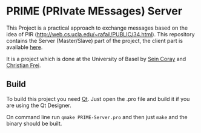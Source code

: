 # PRIME (PRIvate MEssages) Server

This Project is a practical approach to exchange messages based on the idea of PIR (http://web.cs.ucla.edu/~rafail/PUBLIC/34.html). This repository contains the Server (Master/Slave) part of the project, the client part is available [here](https://github.com/s3inlc/prime-client).

It is a project which is done at the University of Basel by [Sein Coray](https://github.com/s3inlc) and [Christian Frei](https://github.com/christianfrei).

## Build

To build this project you need [Qt](http://qt.io). Just open the .pro file and build it if you are using the Qt Designer.

On command line run ```qmake PRIME-Server.pro``` and then just ```make``` and the binary should be built.
